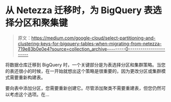 # 从 Netezza 迁移时，为 BigQuery 表选择分区和聚集键

> 原文：<https://medium.com/google-cloud/select-partitioning-and-clustering-keys-for-bigquery-tables-when-migrating-from-netezza-719e83b0e0e4?source=collection_archive---------0----------------------->

将数据仓库迁移到 BigQuery 时，一个关键部分是为表选择分区和集群策略。当您的表还很小的时候，在一开始就想出这个策略是很重要的，因为更改分区或集群模式需要重新构建表。

要向表中添加分区，您需要重新创建它。尽管添加聚类不需要重建表，但您仍然可以考虑这个选项。在…